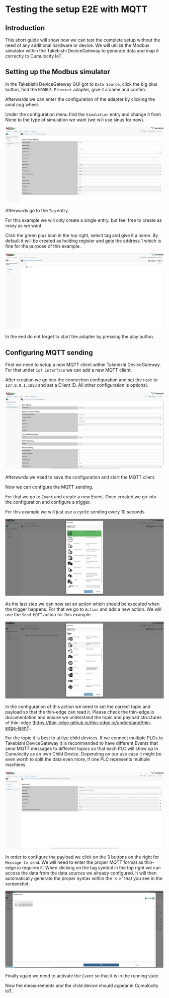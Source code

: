 # Testing the setup E2E with MQTT

## Introduction

This short guide will show how we can test the complete setup without the need of any additional hardware or device.
We will utilize the Modbus simulator within the Takebishi DeviceGateway to generate data and map it correctly to Cumulocity IoT.

## Setting up the Modbus simulator

In the Takebishi DeviceGateway GUI got to ```Data Source```, click the big plus button, find the ```MODBUS Ethernet``` adapter, give it a name and confim.

Afterwards we can enter the configuration of the adapter by clicking the smal cog wheel.

Under the configuration menu find the ```Simulation``` entry and change it from None to the type of simulation we want (we will use sinus for now).

![DeviceGateway Modbus configuration](../pics/modbus_config_devicegateway.png)

Afterwards go to the ```Tag``` entry.

For this example we will only create a single entry, but feel free to create as many as we want.

Click the green plus icon in the top right, select tag and give it a name. By default it will be created as holding register and gets the address 1 which is fine for the purpose of this example.

![DeviceGateway Modbus configuration](../pics/modbus_tag_devicegateway.png)

In the end do not forget to start the adapter by pressing the play button.

## Configuring MQTT sending

First we need to setup a new MQTT client within Takebishi DeviceGateway. For that under ```IoT Interface``` we can add a new MQTT client.

After creation we go into the connection configuration and set the ```Host``` to ```127.0.0.1:1883``` and set a Client ID. All other configuration is optional.

![DeviceGateway MQTT configuration](../pics/mqtt_client_configuration.png)

Afterwards we need to save the configuration and start the MQTT client.

Now we can configure the MQTT sending.

For that we go to ```Event``` and create a new Event. Once created we go into the configuration and configure a trigger.

For this example we will just use a cyclic sending every 10 seconds.

![DeviceGateway Event trigger](../pics/event_trigger_devicegateway.png)

As the last step we can now set an action which should be executed when the trigger happens. For that we go to ```Action``` and add a new action. We will use the ```Send MQTT``` action for this example.

![DeviceGateway Event action](../pics/mqtt_send_action_devicegateway.png)

In the configuration of this action we need to set the correct topic and payload so that the thin-edge can read it. Please check the thin-edge.io documentation and ensure we understand the topic and payload structures of thin-edge (https://thin-edge.github.io/thin-edge.io/understand/thin-edge-json/).

For the topic it is best to utilize child devices. If we connect multiple PLCs to Takebishi DeviceGateway it is recommended to have different Events that send MQTT messages to different topics so that each PLC will show up in Cumulocity as an own Child Device. Depending on our use case it might be even worth to split the data even more, if one PLC represents multiple machines.

![DeviceGateway MQTT topic](../pics/mqtt_message_config_devicegateway.png)

In order to configure the payload we click on the 3 buttons on the right for ```Message to send```. We will need to enter the proper MQTT format as thin-edge.io requires it. When clicking on the tag symbol in the top right we can access the data from the data sources we already configured. It will then automatically generate the proper syntax within the '< >' that you see in the screenshot.

![DeviceGateway MQTT payload](../pics/mqtt_payload_config_devicegateway.png)

Finally again we need to activate the ```Event``` so that it is in the running state.

Now the measurements and the child device should appear in Cumulocity IoT.

